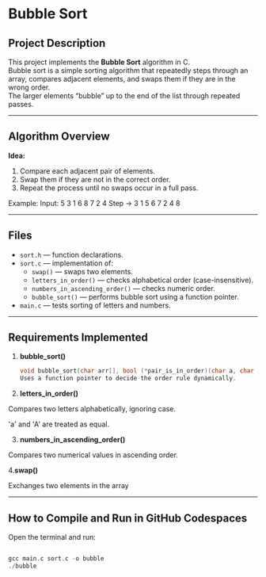 
# Bubble Sort

## Project Description
This project implements the **Bubble Sort** algorithm in C.  
Bubble sort is a simple sorting algorithm that repeatedly steps through an array, compares adjacent elements, and swaps them if they are in the wrong order.  
The larger elements “bubble” up to the end of the list through repeated passes.

---

## Algorithm Overview
**Idea:**  
1. Compare each adjacent pair of elements.  
2. Swap them if they are not in the correct order.  
3. Repeat the process until no swaps occur in a full pass.

Example:
Input: 5 3 1 6 8 7 2 4
Step → 3 1 5 6 7 2 4 8

---



## Files
- `sort.h` — function declarations.  
- `sort.c` — implementation of:
  - `swap()` — swaps two elements.  
  - `letters_in_order()` — checks alphabetical order (case-insensitive).  
  - `numbers_in_ascending_order()` — checks numeric order.  
  - `bubble_sort()` — performs bubble sort using a function pointer.  
- `main.c` — tests sorting of letters and numbers.

---

## Requirements Implemented
1. **bubble_sort()**
   ```c
   void bubble_sort(char arr[], bool (*pair_is_in_order)(char a, char b));
   Uses a function pointer to decide the order rule dynamically.

2. **letters_in_order()**

Compares two letters alphabetically, ignoring case.

'a' and 'A' are treated as equal.

3. **numbers_in_ascending_order()**

Compares two numerical values in ascending order.

4.**swap()**

Exchanges two elements in the array

---
## How to Compile and Run in GitHub Codespaces

Open the terminal and run:
   ```c

gcc main.c sort.c -o bubble
./bubble
